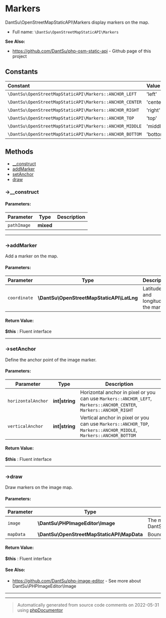 
# Markers

DantSu\OpenStreetMapStaticAPI\Markers display markers on the map.



* Full name: `\DantSu\OpenStreetMapStaticAPI\Markers`

**See Also:**

* https://github.com/DantSu/php-osm-static-api - Github page of this project



## Constants

| Constant | Value |
|:---      |:---   |
|`\DantSu\OpenStreetMapStaticAPI\Markers::ANCHOR_LEFT`|&#039;left&#039;|
|`\DantSu\OpenStreetMapStaticAPI\Markers::ANCHOR_CENTER`|&#039;center&#039;|
|`\DantSu\OpenStreetMapStaticAPI\Markers::ANCHOR_RIGHT`|&#039;right&#039;|
|`\DantSu\OpenStreetMapStaticAPI\Markers::ANCHOR_TOP`|&#039;top&#039;|
|`\DantSu\OpenStreetMapStaticAPI\Markers::ANCHOR_MIDDLE`|&#039;middle&#039;|
|`\DantSu\OpenStreetMapStaticAPI\Markers::ANCHOR_BOTTOM`|&#039;bottom&#039;|

## Methods

- [__construct](#-__construct) 
- [addMarker](#-addmarker) 
- [setAnchor](#-setanchor) 
- [draw](#-draw) 

### ->__construct










#### Parameters:

| Parameter | Type | Description |
|-----------|------|-------------|
| `pathImage` | **mixed** |  |




---
### ->addMarker

Add a marker on the map.








#### Parameters:

| Parameter | Type | Description |
|-----------|------|-------------|
| `coordinate` | **\DantSu\OpenStreetMapStaticAPI\LatLng** | Latitude and longitude of the marker |


#### Return Value:

 **$this** : Fluent interface



---
### ->setAnchor

Define the anchor point of the image marker.








#### Parameters:

| Parameter | Type | Description |
|-----------|------|-------------|
| `horizontalAnchor` | **int&#124;string** | Horizontal anchor in pixel or you can use `Markers::ANCHOR_LEFT`, `Markers::ANCHOR_CENTER`, `Markers::ANCHOR_RIGHT` |
| `verticalAnchor` | **int&#124;string** | Vertical anchor in pixel or you can use `Markers::ANCHOR_TOP`, `Markers::ANCHOR_MIDDLE`, `Markers::ANCHOR_BOTTOM` |


#### Return Value:

 **$this** : Fluent interface



---
### ->draw

Draw markers on the image map.








#### Parameters:

| Parameter | Type | Description |
|-----------|------|-------------|
| `image` | **\DantSu\PHPImageEditor\Image** | The map image (An instance of DantSu\PHPImageEditor\Image) |
| `mapData` | **\DantSu\OpenStreetMapStaticAPI\MapData** | Bounding box of the map |


#### Return Value:

 **$this** : Fluent interface


#### See Also:

* https://github.com/DantSu/php-image-editor - See more about DantSu\PHPImageEditor\Image

---


---
> Automatically generated from source code comments on 2022-05-31 using [phpDocumentor](http://www.phpdoc.org/)
